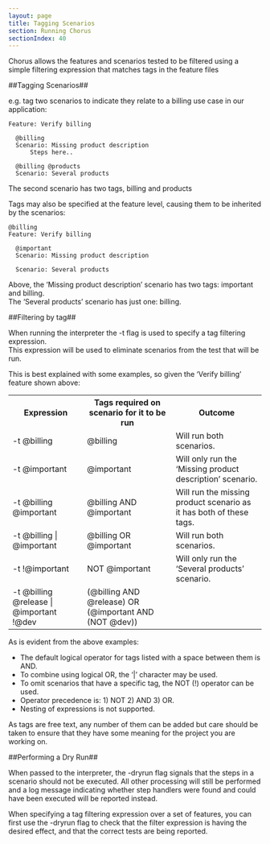 ```yaml
---
layout: page
title: Tagging Scenarios
section: Running Chorus
sectionIndex: 40
---
```


Chorus allows the features and scenarios tested to be filtered using a simple filtering expression that matches tags in the feature files

##Tagging Scenarios##

e.g. tag two scenarios to indicate they relate to a billing use case in our application:

    Feature: Verify billing
    
      @billing
      Scenario: Missing product description
          Steps here..
    
      @billing @products
      Scenario: Several products
 
The second scenario has two tags, billing and products     
      
Tags may also be specified at the feature level, causing them to be inherited by the scenarios:

    @billing
    Feature: Verify billing
    
      @important
      Scenario: Missing product description
    
      Scenario: Several products


Above, the ‘Missing product description’ scenario has two tags: important and billing.  
The ‘Several products’ scenario has just one: billing.

##Filtering by tag##

When running the interpreter the -t flag is used to specify a tag filtering expression.  
This expression will be used to eliminate scenarios from the test that will be run.

This is best explained with some examples, so given the ‘Verify billing’ feature shown above:

<table>
<tr>
    <th>Expression</th>
    <th>Tags required on scenario for it to be run</th>
    <th>Outcome</th>
</tr>
<tr>
    <td>-t @billing</td>
    <td>@billing</td>
    <td>Will run both scenarios.</td>
</tr>
<tr>
    <td>-t @important</td>
    <td>@important</td>
    <td>Will only run the ‘Missing product description’ scenario.</td>
</tr>
<tr>
    <td>-t @billing @important</td>
    <td>@billing AND @important</td>
    <td>Will run the missing product scenario as it has both of these tags.</td>
</tr>
<tr>
    <td>-t @billing | @important</td>
    <td>@billing OR @important</td>
    <td>Will run both scenarios.</td>
</tr>
<tr>
    <td>-t !@important</td>
    <td>NOT @important</td>
    <td>Will only run the ‘Several products’ scenario.</td>
</tr>
<tr>
    <td>-t @billing @release | @important !@dev</td>
    <td>(@billing AND @release) OR (@important AND (NOT @dev))</td>
    <td></td>
</tr>
</table>
    
    
As is evident from the above examples:

* The default logical operator for tags listed with a space between them is AND.  
* To combine using logical OR, the ‘|’ character may be used. 
* To omit scenarios that have a specific tag, the NOT (!) operator can be used. 
* Operator precedence is: 1) NOT 2) AND 3) OR. 
* Nesting of expressions is not supported.

As tags are free text, any number of them can be added but care should be taken to ensure that they have some meaning for the project you are working on.


##Performing a Dry Run##

When passed to the interpreter, the -dryrun flag signals that the steps in a scenario should not be executed. All other processing will still be performed and a log message indicating whether step handlers were found and could have been executed will be reported instead.

When specifying a tag filtering expression over a set of features, you can first use the -dryrun flag to check that the filter expression is having the desired effect, and that the correct tests are being reported.

